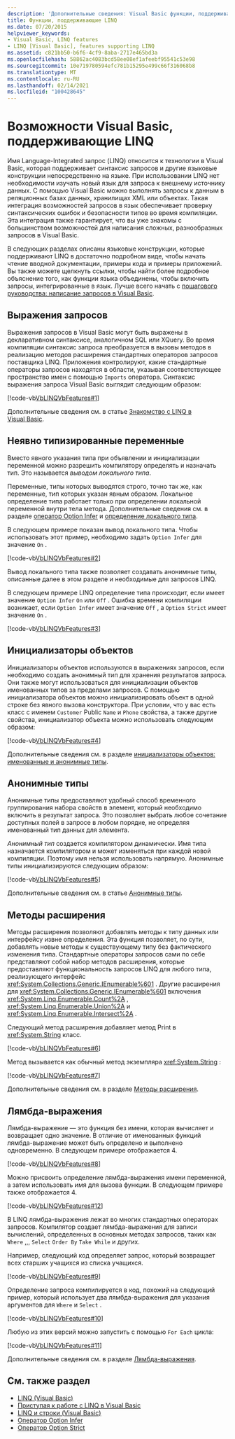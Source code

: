 ```yaml
---
description: 'Дополнительные сведения: Visual Basic функции, поддерживающие LINQ'
title: Функции, поддерживающие LINQ
ms.date: 07/20/2015
helpviewer_keywords:
- Visual Basic, LINQ features
- LINQ [Visual Basic], features supporting LINQ
ms.assetid: c821bb50-b6f6-4cf9-8aba-2717e465bd3a
ms.openlocfilehash: 58862ac4083bcd58ee08ef1afeebf95541c53e98
ms.sourcegitcommit: 10e719780594efc781b15295e499c66f316068b8
ms.translationtype: MT
ms.contentlocale: ru-RU
ms.lasthandoff: 02/14/2021
ms.locfileid: "100428645"
---
```

# <a name="visual-basic-features-that-support-linq"></a>Возможности Visual Basic, поддерживающие LINQ

Имя Language-Integrated запрос (LINQ) относится к технологии в Visual Basic, которая поддерживает синтаксис запросов и другие языковые конструкции непосредственно на языке. При использовании LINQ нет необходимости изучать новый язык для запроса к внешнему источнику данных. С помощью Visual Basic можно выполнять запросы к данным в реляционных базах данных, хранилищах XML или объектах. Такая интеграция возможностей запросов в язык обеспечивает проверку синтаксических ошибок и безопасности типов во время компиляции. Эта интеграция также гарантирует, что вы уже знакомы с большинством возможностей для написания сложных, разнообразных запросов в Visual Basic.  
  
 В следующих разделах описаны языковые конструкции, которые поддерживают LINQ в достаточно подробном виде, чтобы начать чтение вводной документации, примеры кода и примеры приложений. Вы также можете щелкнуть ссылки, чтобы найти более подробное объяснение того, как функции языка объединены, чтобы включить запросы, интегрированные в язык. Лучше всего начать с [пошагового руководства: написание запросов в Visual Basic](walkthrough-writing-queries.md).  
  
## <a name="query-expressions"></a>Выражения запросов  

 Выражения запросов в Visual Basic могут быть выражены в декларативном синтаксисе, аналогичном SQL или XQuery. Во время компиляции синтаксис запроса преобразуется в вызовы методов в реализацию методов расширения стандартных операторов запросов поставщика LINQ. Приложения контролируют, какие стандартные операторы запросов находятся в области, указывая соответствующее пространство имен с помощью `Imports` оператора. Синтаксис выражения запроса Visual Basic выглядит следующим образом:  
  
 [!code-vb[VbLINQVbFeatures#1](~/samples/snippets/visualbasic/VS_Snippets_VBCSharp/VbLINQVbFeatures/VB/Class1.vb#1)]  
  
 Дополнительные сведения см. в статье [Знакомство с LINQ в Visual Basic](../../language-features/linq/introduction-to-linq.md).  
  
## <a name="implicitly-typed-variables"></a>Неявно типизированные переменные  

 Вместо явного указания типа при объявлении и инициализации переменной можно разрешить компилятору определять и назначать тип. Это называется *выводом локального типа*.  
  
 Переменные, типы которых выводятся строго, точно так же, как переменные, тип которых указан явным образом. Локальное определение типа работает только при определении локальной переменной внутри тела метода. Дополнительные сведения см. в разделе [оператор Option Infer](../../../language-reference/statements/option-infer-statement.md) и [определение локального типа](../../language-features/variables/local-type-inference.md).  
  
 В следующем примере показан вывод локального типа. Чтобы использовать этот пример, необходимо задать `Option Infer` для значение `On` .  
  
 [!code-vb[VbLINQVbFeatures#2](~/samples/snippets/visualbasic/VS_Snippets_VBCSharp/VbLINQVbFeatures/VB/Class1.vb#2)]  
  
 Вывод локального типа также позволяет создавать анонимные типы, описанные далее в этом разделе и необходимые для запросов LINQ.  
  
 В следующем примере LINQ определение типа происходит, если имеет значение `Option Infer` `On` или `Off` . Ошибка времени компиляции возникает, если `Option Infer` имеет значение `Off` , а `Option Strict` имеет значение `On` .  
  
 [!code-vb[VbLINQVbFeatures#3](~/samples/snippets/visualbasic/VS_Snippets_VBCSharp/VbLINQVbFeatures/VB/Class1.vb#3)]  
  
## <a name="object-initializers"></a>Инициализаторы объектов  

 Инициализаторы объектов используются в выражениях запросов, если необходимо создать анонимный тип для хранения результатов запроса. Они также могут использоваться для инициализации объектов именованных типов за пределами запросов. С помощью инициализатора объектов можно инициализировать объект в одной строке без явного вызова конструктора. При условии, что у вас есть класс с именем `Customer` Public `Name` и `Phone` свойства, а также другие свойства, инициализатор объекта можно использовать следующим образом:  
  
 [!code-vb[VbLINQVbFeatures#4](~/samples/snippets/visualbasic/VS_Snippets_VBCSharp/VbLINQVbFeatures/VB/Class1.vb#4)]  
  
 Дополнительные сведения см. в разделе [инициализаторы объектов: именованные и анонимные типы](../../language-features/objects-and-classes/object-initializers-named-and-anonymous-types.md).  
  
## <a name="anonymous-types"></a>Анонимные типы  

 Анонимные типы предоставляют удобный способ временного группирования набора свойств в элемент, который необходимо включить в результат запроса. Это позволяет выбрать любое сочетание доступных полей в запросе в любом порядке, не определяя именованный тип данных для элемента.  
  
 *Анонимный тип* создается компилятором динамически. Имя типа назначается компилятором и может изменяться при каждой новой компиляции. Поэтому имя нельзя использовать напрямую. Анонимные типы инициализируются следующим образом:  
  
 [!code-vb[VbLINQVbFeatures#5](~/samples/snippets/visualbasic/VS_Snippets_VBCSharp/VbLINQVbFeatures/VB/Class1.vb#5)]  
  
 Дополнительные сведения см. в статье [Анонимные типы](../../language-features/objects-and-classes/anonymous-types.md).  
  
## <a name="extension-methods"></a>Методы расширения  

 Методы расширения позволяют добавлять методы к типу данных или интерфейсу извне определения. Эта функция позволяет, по сути, добавлять новые методы к существующему типу без фактического изменения типа. Стандартные операторы запросов сами по себе представляют собой набор методов расширения, которые предоставляют функциональность запросов LINQ для любого типа, реализующего интерфейс <xref:System.Collections.Generic.IEnumerable%601> . Другие расширения для <xref:System.Collections.Generic.IEnumerable%601> включения <xref:System.Linq.Enumerable.Count%2A> , <xref:System.Linq.Enumerable.Union%2A> и <xref:System.Linq.Enumerable.Intersect%2A> .  
  
 Следующий метод расширения добавляет метод Print в <xref:System.String> класс.  
  
 [!code-vb[VbLINQVbFeatures#6](~/samples/snippets/visualbasic/VS_Snippets_VBCSharp/VbLINQVbFeatures/VB/Class1.vb#6)]  
  
 Метод вызывается как обычный метод экземпляра <xref:System.String> :  
  
 [!code-vb[VbLINQVbFeatures#7](~/samples/snippets/visualbasic/VS_Snippets_VBCSharp/VbLINQVbFeatures/VB/Class1.vb#7)]  
  
 Дополнительные сведения см. в разделе [Методы расширения](../../language-features/procedures/extension-methods.md).  
  
## <a name="lambda-expressions"></a>Лямбда-выражения  

 Лямбда-выражение — это функция без имени, которая вычисляет и возвращает одно значение. В отличие от именованных функций лямбда-выражение может быть определено и выполнено одновременно. В следующем примере отображается 4.  
  
 [!code-vb[VbLINQVbFeatures#8](~/samples/snippets/visualbasic/VS_Snippets_VBCSharp/VbLINQVbFeatures/VB/Class1.vb#8)]  
  
 Можно присвоить определение лямбда-выражения имени переменной, а затем использовать имя для вызова функции. В следующем примере также отображается 4.  
  
 [!code-vb[VbLINQVbFeatures#12](~/samples/snippets/visualbasic/VS_Snippets_VBCSharp/VbLINQVbFeatures/VB/Class1.vb#12)]  
  
 В LINQ лямбда-выражения лежат во многих стандартных операторах запросов. Компилятор создает лямбда-выражения для записи вычислений, определенных в основных методах запросов, таких как `Where` ,,, `Select` `Order By` `Take While` и других.  
  
 Например, следующий код определяет запрос, который возвращает всех старших учащихся из списка учащихся.  
  
 [!code-vb[VbLINQVbFeatures#9](~/samples/snippets/visualbasic/VS_Snippets_VBCSharp/VbLINQVbFeatures/VB/Class1.vb#9)]  
  
 Определение запроса компилируется в код, похожий на следующий пример, который использует два лямбда-выражения для указания аргументов для `Where` и `Select` .  
  
 [!code-vb[VbLINQVbFeatures#10](~/samples/snippets/visualbasic/VS_Snippets_VBCSharp/VbLINQVbFeatures/VB/Class1.vb#10)]  
  
 Любую из этих версий можно запустить с помощью `For Each` цикла:  
  
 [!code-vb[VbLINQVbFeatures#11](~/samples/snippets/visualbasic/VS_Snippets_VBCSharp/VbLINQVbFeatures/VB/Class1.vb#11)]  
  
 Дополнительные сведения см. в разделе [Лямбда-выражения](../../language-features/procedures/lambda-expressions.md).  
  
## <a name="see-also"></a>См. также раздел

- [LINQ (Visual Basic)](index.md)
- [Приступая к работе с LINQ в Visual Basic](getting-started-with-linq.md)
- [LINQ и строки (Visual Basic)](linq-and-strings.md)
- [Оператор Option Infer](../../../language-reference/statements/option-infer-statement.md)
- [Оператор Option Strict](../../../language-reference/statements/option-strict-statement.md)
